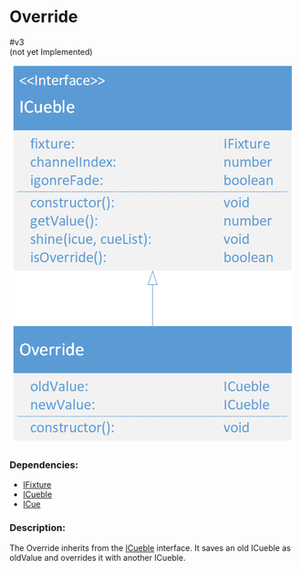 # Override
\#v3  
(not yet Implemented)  

![Override](./assets/Override_v3.png)

### Dependencies:  
- [IFixture](./IFixture.md)
- [ICueble](./ICueble.md)
- [ICue](./ICue.md)

### Description:
The Override inherits from the [ICueble](./ICueble.md) interface. It saves an old ICueble as oldValue and overrides it with another ICueble.